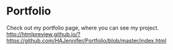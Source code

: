 # Portfolio
Check out my portfolio page, where you can see my project.
http://htmlpreview.github.io/?https://github.com/HAJennifer/Portfolio/blob/master/index.html
